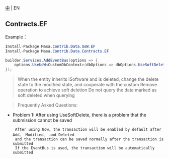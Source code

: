 [中](README.zh-CN.md) | EN

## Contracts.EF

Example：

```C#
Install-Package Masa.Contrib.Data.UoW.EF
Install-Package Masa.Contrib.Data.Contracts.EF
```

```C#
builder.Services.AddEventBus(options => {
    options.UseUoW<CustomDbContext>(dbOptions => dbOptions.UseSoftDelete().UseSqlServer("server=localhost;uid=sa;pwd=P@ssw0rd;database=identity"));
});
```

> When the entity inherits ISoftware and is deleted, change the delete state to the modified state, and cooperate with the custom Remove operation to achieve soft deletion
> Do not query the data marked as soft deleted when querying

> Frequently Asked Questions:

- Problem 1: After using UseSoftDelete, there is a problem that the submission cannot be saved

       After using Uow, the transaction will be enabled by default after Add、 Modified、 and Deleted
       and the transaction can be saved normally after the transaction is submitted
       If the EventBus is used, the transaction will be automatically submitted
